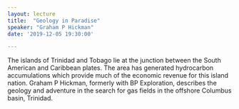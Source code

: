 ```yaml
---
layout: lecture
title:  "Geology in Paradise"
speaker: "Graham P Hickman"
date: '2019-12-05 19:30:00'

---
```

The islands of Trinidad and Tobago lie at the junction between the South American and Caribbean plates. The area has generated hydrocarbon accumulations which provide much of the economic revenue for this island nation. Graham P Hickman, formerly with BP Exploration, describes the geology and adventure in the search for gas fields in the offshore Columbus basin, Trinidad.
